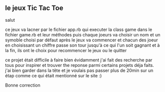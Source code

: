 ##  le jeux Tic Tac Toe 


salut 

ce jeux va lacner par le fichier app.rb qui executer la class game dans le fichier game.rb et leur méthodes
puis chaque joeurs va choisir un nom et un symoble choisi par défaut 
après le jeux va commencer et chacun des joeur en choisissant un chiffre passe son tour 
jusqu'à ce qui l'un soit gagnant
et à la fin, ils ont le choix pour recommencer le jeux ou le quitter 

ce projet était difficile à faire bien évidamment j'ai fait des recherche par tous pour inspirer et trouver 
the reponse parmi certains projets déja faits. 
j'ai bien garder dans la tête et je voulais pas passer plus de 20min sur un étap comme ce qui était mentionné sur le site :)

Bonne correction 
